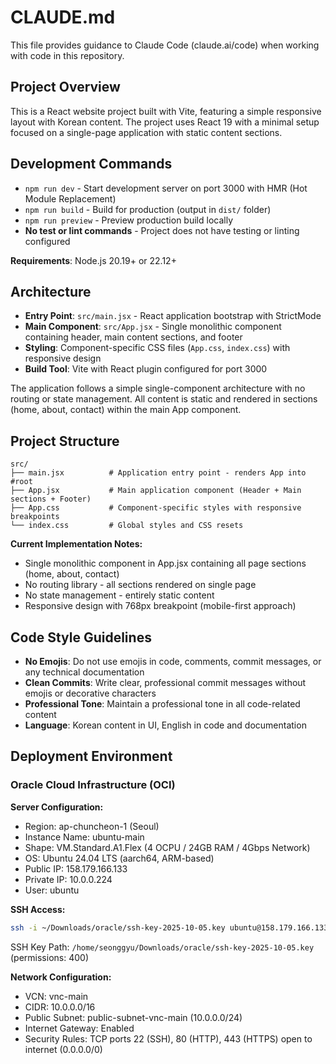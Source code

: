 # CLAUDE.md

This file provides guidance to Claude Code (claude.ai/code) when working with code in this repository.

## Project Overview

This is a React website project built with Vite, featuring a simple responsive layout with Korean content. The project uses React 19 with a minimal setup focused on a single-page application with static content sections.

## Development Commands

- `npm run dev` - Start development server on port 3000 with HMR (Hot Module Replacement)
- `npm run build` - Build for production (output in `dist/` folder)
- `npm run preview` - Preview production build locally
- **No test or lint commands** - Project does not have testing or linting configured

**Requirements**: Node.js 20.19+ or 22.12+

## Architecture

- **Entry Point**: `src/main.jsx` - React application bootstrap with StrictMode
- **Main Component**: `src/App.jsx` - Single monolithic component containing header, main content sections, and footer
- **Styling**: Component-specific CSS files (`App.css`, `index.css`) with responsive design
- **Build Tool**: Vite with React plugin configured for port 3000

The application follows a simple single-component architecture with no routing or state management. All content is static and rendered in sections (home, about, contact) within the main App component.

## Project Structure

```
src/
├── main.jsx          # Application entry point - renders App into #root
├── App.jsx           # Main application component (Header + Main sections + Footer)
├── App.css           # Component-specific styles with responsive breakpoints
└── index.css         # Global styles and CSS resets
```

**Current Implementation Notes:**
- Single monolithic component in App.jsx containing all page sections (home, about, contact)
- No routing library - all sections rendered on single page
- No state management - entirely static content
- Responsive design with 768px breakpoint (mobile-first approach)

## Code Style Guidelines

- **No Emojis**: Do not use emojis in code, comments, commit messages, or any technical documentation
- **Clean Commits**: Write clear, professional commit messages without emojis or decorative characters
- **Professional Tone**: Maintain a professional tone in all code-related content
- **Language**: Korean content in UI, English in code and documentation

## Deployment Environment

### Oracle Cloud Infrastructure (OCI)

**Server Configuration:**
- Region: ap-chuncheon-1 (Seoul)
- Instance Name: ubuntu-main
- Shape: VM.Standard.A1.Flex (4 OCPU / 24GB RAM / 4Gbps Network)
- OS: Ubuntu 24.04 LTS (aarch64, ARM-based)
- Public IP: 158.179.166.133
- Private IP: 10.0.0.224
- User: ubuntu

**SSH Access:**
```bash
ssh -i ~/Downloads/oracle/ssh-key-2025-10-05.key ubuntu@158.179.166.133
```
SSH Key Path: `/home/seonggyu/Downloads/oracle/ssh-key-2025-10-05.key` (permissions: 400)

**Network Configuration:**
- VCN: vnc-main
- CIDR: 10.0.0.0/16
- Public Subnet: public-subnet-vnc-main (10.0.0.0/24)
- Internet Gateway: Enabled
- Security Rules: TCP ports 22 (SSH), 80 (HTTP), 443 (HTTPS) open to internet (0.0.0.0/0)